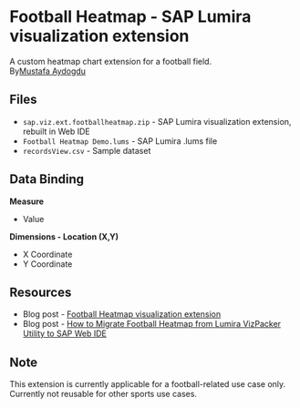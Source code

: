 Football Heatmap - SAP Lumira visualization extension
=================================================
A custom heatmap chart extension for a football field.
<br>
By[Mustafa Aydogdu](http://scn.sap.com/people/mustafa.aydogdu)

Files
-----------
* `sap.viz.ext.footballheatmap.zip` - SAP Lumira visualization extension, rebuilt in Web IDE
* `Football Heatmap Demo.lums` - SAP Lumira .lums file
* `recordsView.csv` - Sample dataset

Data Binding
-------------------------------------------
<strong>Measure</strong>
* Value

<strong>Dimensions - Location (X,Y)</strong>
* X Coordinate
* Y Coordinate

Resources
-----------
* Blog post - [Football Heatmap visualization extension](http://scn.sap.com/community/lumira/blog/2015/07/08/tracking-movements-the-football-heatmap-extension)
* Blog post -  [How to Migrate Football Heatmap from Lumira VizPacker Utility to SAP Web IDE](http://scn.sap.com/community/lumira/blog/2015/07/07/football-heatmap-viz-extension-the-migration-from-sap-lumira-sdk-to-sap-web-ide)

Note
-----------
This extension is currently applicable for a football-related use case only. 
Currently not reusable for other sports use cases.

